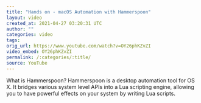 ```yaml
---
title: "Hands on - macOS Automation with Hammerspoon"
layout: video
created_at: 2021-04-27 03:20:31 UTC
author: ""
categories: video
tags: 
orig_url: https://www.youtube.com/watch?v=OY26phKZvZI
video_embed: OY26phKZvZI
permalink: /:categories/:title/
source: YouTube
---
```

What is Hammerspoon? Hammerspoon is a desktop automation tool for OS X. It bridges various system level APIs into a Lua scripting engine, allowing you to have powerful effects on your system by writing Lua scripts.